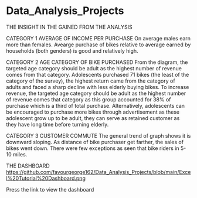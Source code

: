 # Data_Analysis_Projects
THE INSIGHT IN THE GAINED FROM THE ANALYSIS 

CATEGORY 1
AVERAGE OF INCOME PER PURCHASE
On average males earn more than females. Avearge purchase of bikes relative to average earned by households (both genders) is good and relatively high. 


CATEGORY 2
AGE CATEGORY OF BIKE PURCHASED
From the diagram, the targeted age category should be adult as the highest number of revenue comes from that category. Adolescents purchased 71 bikes (the least of the category of the survey), the highest return came from the category of adults and faced a sharp decline with less elderly buying bikes.
To increase revenue, the targeted age category should be adult as the highest number of revenue comes that category as this group accounted for 38% of purchase which is a third of total purchase. Alternatively, adolescents can be encouraged to purchase more bikes through advertisement as these adolescent grow up to be adult, they can serve as retained customer as they have long time before turning elderly.


CATEGORY 3
CUSTOMER COMMUTE
The general trend of graph shows it is downward sloping. As distance of bike purchaser get farther, the sales of bikes went down. There were few exceptions as seen that bike riders in 5-10 miles.

THE DASHBOARD 
https://github.com/favourgeorge162/Data_Analysis_Projects/blob/main/Excel%20Tutorial%20Dashboard.png

Press the link to view the dashboard 
